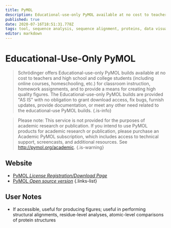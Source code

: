 ```yaml
---
title: PyMOL
description: Educational-use-only PyMOL available at no cost to teachers and high school and college students (including online courses, homeschooling, etc.) for classroom instruction, homework assignments, and to provide a means for creating high quality figures.
published: true
date: 2020-07-16T18:51:31.778Z
tags: tool, sequence analysis, sequence alignment, proteins, data visualization, structural alignment, structural analysis, analysis tool
editor: markdown
---
```


# Educational-Use-Only PyMOL

> Schrödinger offers Educational-use-only PyMOL builds available at no cost to teachers and high school and college students (including online courses, homeschooling, etc.) for classroom instruction, homework assignments, and to provide a means for creating high quality figures. 
&NewLine;
The Educational-use-only PyMOL builds are provided "AS IS" with no obligation to grant download access, fix bugs, furnish updates, provide documentation, or meet any other need related to the educational-use PyMOL builds.
{.is-info}

> Please note: This service is not provided for the purposes of academic research or publication. If you intend to use PyMOL products for academic research or publication, please purchase an Academic PyMOL subscription, which includes access to technical support, screencasts, and additional resources. See http://pymol.org/academic.
{.is-warning}

## Website 

- [PyMOL *License Registration/Download Page*](http://pymol.org/edu/?q=educational/)
- [PyMOL *Open source version*](https://github.com/schrodinger/pymol-open-source)
 {.links-list}

 ## User Notes
 - If accessible, useful for producing figures; useful in performing structural alignments, residue-level analyses, atomic-level comparisons of protein structures
 
 